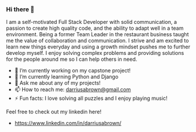 ### Hi there 👋
I am a self-motivated Full Stack Developer with solid communication, a passion to create high quality code, and the ability to adapt well in a team environment. Being a former Team Leader in the restaurant business taught me the value of collaboration and communication. I strive and am excited to learn new things everyday and using a growth mindset pushes me to further develop myself.  I enjoy solving complex problems and providing solutions for the people around me so I can help others in need.

- 🔭 I’m currently working on my capstone project!
- 🌱 I’m currently learning Python and Django
- 💬 Ask me about any of my projects!
- 📫 How to reach me: darriusabrown@gmail.com
- ⚡ Fun facts: I love solving all puzzles and I enjoy playing music!

Feel free to check out my linkedin here!
- https://www.linkedin.com/in/darriusabrown/
